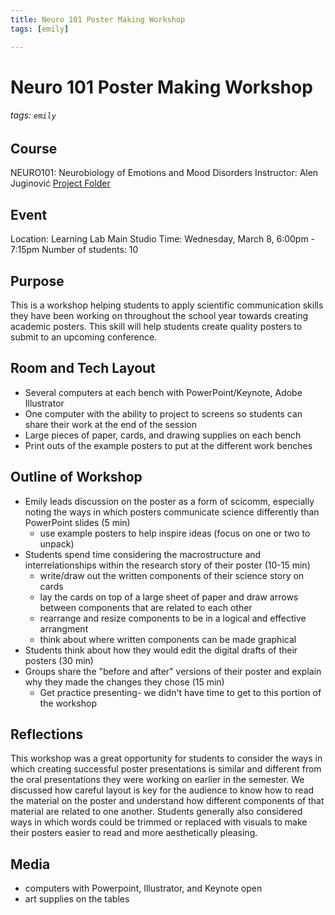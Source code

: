 ```yaml
---
title: Neuro 101 Poster Making Workshop
tags: [emily]

---
```


# Neuro 101 Poster Making Workshop
###### tags: `emily`

## Course
NEURO101: Neurobiology of Emotions and Mood Disorders
Instructor: Alen Juginović
[Project Folder](https://drive.google.com/drive/folders/1ziyyOtdkXUSO9u5bAzjmnIPRJQY2s2Oj)

## Event
Location: Learning Lab Main Studio
Time: Wednesday, March 8,  6:00pm - 7:15pm
Number of students: 10

## Purpose
This is a workshop helping students to apply scientific communication skills they have been working on throughout the school year towards creating academic posters. This skill will help students create quality posters to submit to an upcoming conference.

## Room and Tech Layout
* Several computers at each bench with PowerPoint/Keynote, Adobe Illustrator
* One computer with the ability to project to screens so students can share their work at the end of the session
* Large pieces of paper, cards, and drawing supplies on each bench
* Print outs of the example posters to put at the different work benches


## Outline of Workshop
* Emily leads discussion on the poster as a form of scicomm, especially noting the ways in which posters communicate science differently than PowerPoint slides (5 min)
    * use example posters to help inspire ideas (focus on one or two to unpack)
* Students spend time considering the macrostructure and interrelationships within the research story of their poster (10-15 min)
    * write/draw out the written  components of their science story on cards 
    * lay the cards on top of a large sheet of paper and draw arrows between components that are related to each other 
    * rearrange and resize components to be in a logical and effective arrangment
    * think about where written components can be made graphical
* Students think about how they would edit the digital drafts of their posters (30 min)
* Groups share the "before and after" versions of their poster and explain why they made the changes they chose (15 min)
    * Get practice presenting- we didn't have time to get to this portion of the workshop

## Reflections
This workshop was a great opportunity for students to consider the ways in which creating successful poster presentations is similar and different from the oral presentations they were working on earlier in the semester.  We discussed how careful layout is key for the audience to know how to read the material on the poster and understand how different components of that material are related to one another. Students generally also considered ways in which words could be trimmed or replaced with visuals to make their posters easier to read and more aesthetically pleasing.

## Media
* computers with Powerpoint, Illustrator, and Keynote open
* art supplies on the tables
